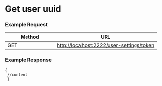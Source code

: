 # Get user uuid

### **Example Request** <a href="#example-request-1" id="example-request-1"></a>

<table><thead><tr><th width="145">Method</th><th>URL</th></tr></thead><tbody><tr><td>GET</td><td><a href="http://localhost:2222/user-settings/token">http://localhost:2222/user-settings/token</a></td></tr></tbody></table>

### **Example Response** <a href="#id-3.-example-response" id="id-3.-example-response"></a>

```
{
 //content
 }
```
